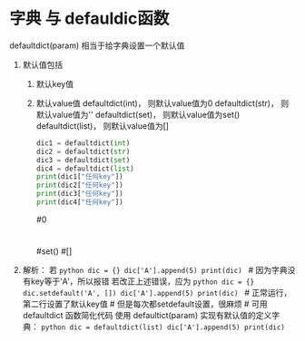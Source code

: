 # 字典 与 defauldic函数

defaultdict(param) 相当于给字典设置一个默认值
1. 默认值包括
   1. 默认key值
   2. 默认value值
       defaultdict(int)， 则默认value值为0
       defaultdict(str)， 则默认value值为''
       defaultdict(set)， 则默认value值为set()
       defaultdict(list)， 则默认value值为[]

       ```python
       dic1 = defaultdict(int)
       dic2 = defaultdict(str)
       dic3 = defaultdict(set)
       dic4 = defaultdict(list)
       print(dic1["任何key"])
       print(dic2["任何key"])
       print(dic3["任何key"])
       print(dic4["任何key"])
       ```
       #0
       #
       #set()
       #[]

2. 解析：
    若
        ```python
        dic = {}
        dic['A'].append(5)
        print(dic)
        ```
        # 因为字典没有key等于'A'，所以报错
    若改正上述错误，应为
        ```python
        dic = {}
        dic.setdefault('A', [])
        dic['A'].append(5)
        print(dic)
        ```
        # 正常运行，第二行设置了默认key值
        # 但是每次都setdefault设置，很麻烦
        # 可用 defaultdict 函数简化代码
    使用 defaultict(param) 实现有默认值的定义字典：
        ```python
        dic = defaultdict(list)
        dic['A'].append(5)
        print(dic)
        ```